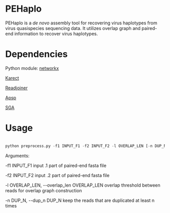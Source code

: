 # PEHaplo

PEHaplo is a _de novo_ assembly tool for recovering virus haplotypes from virus quasispecies sequencing data. It utilizes overlap graph and paired-end information to recover virus haplotypes.

# Dependencies

Python module: [networkx](https://networkx.github.io/documentation.html)

[Karect](https://github.com/aminallam/karect)

[Readjoiner](http://www.zbh.uni-hamburg.de/forschung/gi/software/readjoiner.html)

[Apsp](http://confluence.qu.edu.qa/download/attachments/9240580/Prefix.tgz)

[SGA](https://github.com/jts/sga)

# Usage
```python

python preprocess.py -f1 INPUT_F1 -f2 INPUT_F2 -l OVERLAP_LEN [-n DUP_N]
```

Arguments:

  -f1 INPUT_F1          input .1 part of paired-end fasta file
  
  -f2 INPUT_F2          input .2 part of paired-end fasta file
  
  -l OVERLAP_LEN, --overlap_len OVERLAP_LEN
                        overlap threshold between reads for overlap graph construction
                        
  -n DUP_N, --dup_n DUP_N
                        keep the reads that are duplicated at least n times
